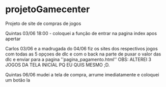 # projetoGamecenter
 Projeto de site de compras de jogos


 Quintas 03/06 18:00 - coloquei a função de entrar na pagina index apos apertar

 Carlos 03/06 e a madrugada do 04/06 fiz os sites dos respectivos jogos com todas as 5 opçoes de dlc
    e com o back na parte de puxar o valor das dlc e enviar para a pagina ''pagina_pagamento.html''
    OBS: ALTEREI 3 JOGOS DA TELA INICIAL PQ EU QUIS MESMO ;D.

Quintas 06/06 mudei a tela de compra, arrume imediatamente e coloquei um botão la